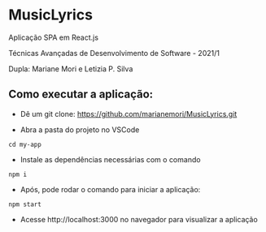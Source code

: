 # MusicLyrics

Aplicação SPA em React.js

Técnicas Avançadas de Desenvolvimento de Software - 2021/1

Dupla: Mariane Mori e Letizia P. Silva

## Como executar a aplicação:

- Dê um git clone: https://github.com/marianemori/MusicLyrics.git
 
- Abra a pasta do projeto no VSCode

```
cd my-app
```
 
- Instale as dependências necessárias com o comando
```
npm i
``` 
- Após, pode rodar o comando para iniciar a aplicação:
```
npm start
``` 
- Acesse http://localhost:3000 no navegador para visualizar a aplicação
